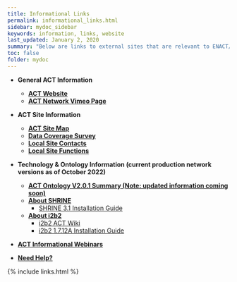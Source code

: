 ```yaml
---
title: Informational Links
permalink: informational_links.html
sidebar: mydoc_sidebar
keywords: information, links, website
last_updated: January 2, 2020
summary: "Below are links to external sites that are relevant to ENACT/the ACT Network. Note that links will continue to be updated as we transition from the ACT Network to ENACT. Please contact Elaina Sendro Gano if you would like to suggest additions to this page or if you have questions."
toc: false
folder: mydoc
---
```

* **General ACT Information**
  * [**ACT Website**](https://www.actnetwork.us/national)
  * [**ACT Network Vimeo Page**](https://vimeo.com/actnetwork)
  
* **ACT Site Information**
  * [**ACT Site Map**](https://www.actnetwork.us/Global/FileLib/PDFs/ACT_Geographic_Map.pdf)
  * [**Data Coverage Survey**](https://www.actnetwork.us/Global/FileLib/PDFs/ACT_Data_Coverage_Survey.pdf)
  * [**Local Site Contacts**](https://www.actnetwork.us/national/act-local-landing-pages-46EU-1434P4.html)
  * [**Local Site Functions**](https://docs.google.com/spreadsheets/d/1-PkGdRpKXdT_NjzBMmUMBtD7DACM00bpgFei4c3W4GQ/edit?usp=sharing)

* **Technology & Ontology Information (current production network versions as of October 2022)**
  * [**ACT Ontology V2.0.1 Summary (Note: updated information coming soon)**](https://www.actnetwork.us/Global/FileLib/PDFs/ACT_ONTOLOGY_V2.0.1_final.pdf)
  * [**About SHRINE**](https://catalyst.harvard.edu/services/shrine/)
      * [SHRINE 3.1 Installation Guide](https://open.catalyst.harvard.edu/wiki/display/SHRINE/SHRINE+3.1.0+Installation+Guide)
  * [**About i2b2**](https://www.i2b2.org/about/)
      * [i2b2 ACT Wiki](https://community.i2b2.org/wiki/display/ACT/Accrual+to+Clinical+Trials+i2b2+Community+Wiki)
      * [i2b2 1.7.12A Installation Guide](https://community.i2b2.org/wiki/display/ACT/ACT+Sites%3A+i2b2+upgrade+from+1.7.09c+to+1.7.12A)
      
* [**ACT Informational Webinars**](https://dbmi-pitt.github.io/ACT-Network/trainings.html#act-informational-webinars)

* [**Need Help?**](/ACT-Network/help.html)

{% include links.html %}

